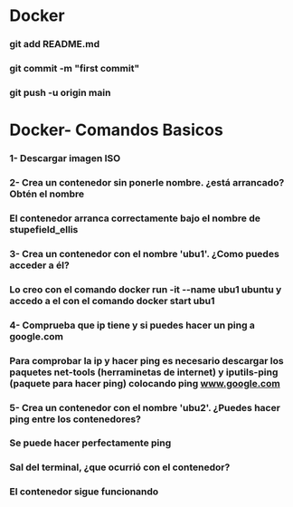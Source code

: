 # Docker
### git add README.md
### git commit -m "first commit"
### git push -u origin main

# Docker- Comandos Basicos
### 1- Descargar imagen ISO
### 2- Crea un contenedor sin ponerle nombre. ¿está arrancado? Obtén el nombre
### El contenedor arranca correctamente bajo el nombre de stupefield_ellis
### 3-  Crea un contenedor con el nombre 'ubu1'. ¿Como puedes acceder a él?
### Lo creo con el comando docker run -it --name ubu1 ubuntu y accedo a el con el comando docker start ubu1

### 4- Comprueba que ip tiene y si puedes hacer un ping a google.com
### Para comprobar la ip y hacer ping es necesario descargar los paquetes net-tools (herraminetas de internet) y iputils-ping (paquete para hacer ping) colocando ping www.google.com
### 5- Crea un contenedor con el nombre 'ubu2'. ¿Puedes hacer ping entre los contenedores?
### Se puede hacer perfectamente ping
### Sal del terminal, ¿que ocurrió con el contenedor?
### El contenedor sigue funcionando


